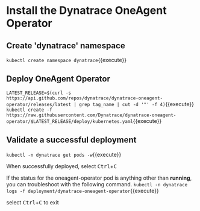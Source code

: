 # Install the Dynatrace OneAgent Operator

## Create 'dynatrace' namespace
`kubectl create namespace dynatrace`{{execute}}

## Deploy OneAgent Operator
`LATEST_RELEASE=$(curl -s https://api.github.com/repos/dynatrace/dynatrace-oneagent-operator/releases/latest | grep tag_name | cut -d '"' -f 4)`{{execute}}
`kubectl create -f https://raw.githubusercontent.com/Dynatrace/dynatrace-oneagent-operator/$LATEST_RELEASE/deploy/kubernetes.yaml`{{execute}}

## Validate a successful deployment
`kubectl -n dynatrace get pods -w`{{execute}}

When successfully deployed, select <kbd>Ctrl</kbd>+<kbd>C</kbd>

If the status for the oneagent-operator pod is anything other than **running**, you can troubleshoot with the following command.
`kubectl -n dynatrace logs -f deployment/dynatrace-oneagent-operator`{{execute}}

select <kbd>Ctrl</kbd>+<kbd>C</kbd> to exit
